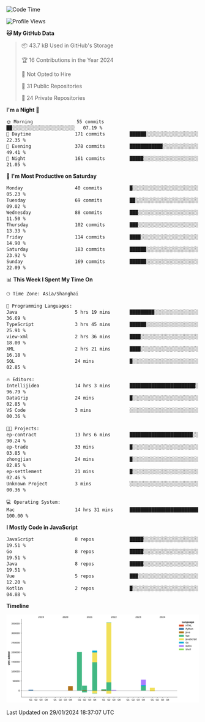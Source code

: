 <!--START_SECTION:waka-->
![Code Time](http://img.shields.io/badge/Code%20Time-2%2C264%20hrs%2043%20mins-blue)

![Profile Views](http://img.shields.io/badge/Profile%20Views-0-blue)

**🐱 My GitHub Data** 

> 📦 43.7 kB Used in GitHub's Storage 
 > 
> 🏆 16 Contributions in the Year 2024
 > 
> 🚫 Not Opted to Hire
 > 
> 📜 31 Public Repositories 
 > 
> 🔑 24 Private Repositories 
 > 
**I'm a Night 🦉** 

```text
🌞 Morning                55 commits          ██░░░░░░░░░░░░░░░░░░░░░░░   07.19 % 
🌆 Daytime                171 commits         ██████░░░░░░░░░░░░░░░░░░░   22.35 % 
🌃 Evening                378 commits         ████████████░░░░░░░░░░░░░   49.41 % 
🌙 Night                  161 commits         █████░░░░░░░░░░░░░░░░░░░░   21.05 % 
```
📅 **I'm Most Productive on Saturday** 

```text
Monday                   40 commits          █░░░░░░░░░░░░░░░░░░░░░░░░   05.23 % 
Tuesday                  69 commits          ██░░░░░░░░░░░░░░░░░░░░░░░   09.02 % 
Wednesday                88 commits          ███░░░░░░░░░░░░░░░░░░░░░░   11.50 % 
Thursday                 102 commits         ███░░░░░░░░░░░░░░░░░░░░░░   13.33 % 
Friday                   114 commits         ████░░░░░░░░░░░░░░░░░░░░░   14.90 % 
Saturday                 183 commits         ██████░░░░░░░░░░░░░░░░░░░   23.92 % 
Sunday                   169 commits         ██████░░░░░░░░░░░░░░░░░░░   22.09 % 
```


📊 **This Week I Spent My Time On** 

```text
🕑︎ Time Zone: Asia/Shanghai

💬 Programming Languages: 
Java                     5 hrs 19 mins       █████████░░░░░░░░░░░░░░░░   36.69 % 
TypeScript               3 hrs 45 mins       ██████░░░░░░░░░░░░░░░░░░░   25.91 % 
view-xml                 2 hrs 36 mins       ████░░░░░░░░░░░░░░░░░░░░░   18.00 % 
XML                      2 hrs 21 mins       ████░░░░░░░░░░░░░░░░░░░░░   16.18 % 
SQL                      24 mins             █░░░░░░░░░░░░░░░░░░░░░░░░   02.85 % 

🔥 Editors: 
Intellijidea             14 hrs 3 mins       ████████████████████████░   96.79 % 
DataGrip                 24 mins             █░░░░░░░░░░░░░░░░░░░░░░░░   02.85 % 
VS Code                  3 mins              ░░░░░░░░░░░░░░░░░░░░░░░░░   00.36 % 

🐱‍💻 Projects: 
ep-contract              13 hrs 6 mins       ███████████████████████░░   90.24 % 
ep-trade                 33 mins             █░░░░░░░░░░░░░░░░░░░░░░░░   03.85 % 
zhongjian                24 mins             █░░░░░░░░░░░░░░░░░░░░░░░░   02.85 % 
ep-settlement            21 mins             █░░░░░░░░░░░░░░░░░░░░░░░░   02.46 % 
Unknown Project          3 mins              ░░░░░░░░░░░░░░░░░░░░░░░░░   00.36 % 

💻 Operating System: 
Mac                      14 hrs 31 mins      █████████████████████████   100.00 % 
```

**I Mostly Code in JavaScript** 

```text
JavaScript               8 repos             █████░░░░░░░░░░░░░░░░░░░░   19.51 % 
Go                       8 repos             █████░░░░░░░░░░░░░░░░░░░░   19.51 % 
Java                     8 repos             █████░░░░░░░░░░░░░░░░░░░░   19.51 % 
Vue                      5 repos             ███░░░░░░░░░░░░░░░░░░░░░░   12.20 % 
Kotlin                   2 repos             █░░░░░░░░░░░░░░░░░░░░░░░░   04.88 % 
```



**Timeline**

![Lines of Code chart](https://raw.githubusercontent.com/youtiaoguagua/youtiaoguagua/master/assets/bar_graph.png)


 Last Updated on 29/01/2024 18:37:07 UTC
<!--END_SECTION:waka-->